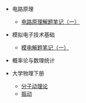 <!-- docs/excs/_sidebar.md -->


* 电路原理
    * [电路原理解题笔记（一）](excs/circuit/month_1.md)

* 模拟电子技术基础
    * [模电解题笔记（一）](excs/circuit/month_1.md)

* 概率论与数理统计

* 大学物理下册
    * [分子动理论](excs/circuit/fenzidong.md)
    * [振动](excs/circuit/zhendong.md)

